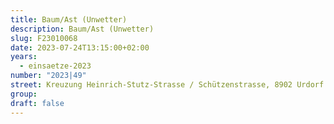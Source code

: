 ```yaml
---
title: Baum/Ast (Unwetter)
description: Baum/Ast (Unwetter)
slug: F23010068
date: 2023-07-24T13:15:00+02:00
years:
  - einsaetze-2023
number: "2023|49"
street: Kreuzung Heinrich-Stutz-Strasse / Schützenstrasse, 8902 Urdorf
group:
draft: false
---
```

